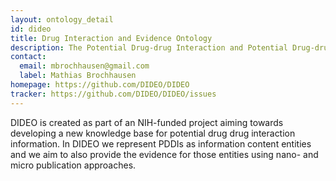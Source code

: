 ```yaml
---
layout: ontology_detail
id: dideo
title: Drug Interaction and Evidence Ontology
description: The Potential Drug-drug Interaction and Potential Drug-drug Interaction Evidence Ontology
contact:
  email: mbrochhausen@gmail.com
  label: Mathias Brochhausen
homepage: https://github.com/DIDEO/DIDEO
tracker: https://github.com/DIDEO/DIDEO/issues
---
```


DIDEO is created as part of an NIH-funded project aiming towards developing a new knowledge base for potential drug drug interaction information. In DIDEO we represent PDDIs as information content entities and we aim to also provide the evidence for those entities using nano- and micro publication approaches.


